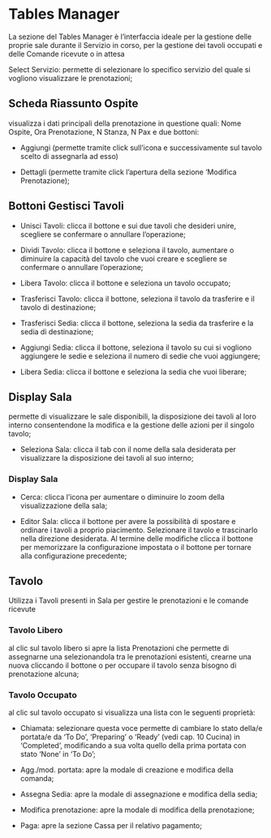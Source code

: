 # Tables Manager

La sezione del Tables Manager è l’interfaccia ideale per la gestione delle proprie sale durante il Servizio in corso, per la gestione dei tavoli occupati e delle Comande ricevute o in attesa

Select Servizio: permette di selezionare lo specifico servizio del quale si vogliono visualizzare le prenotazioni;

## Scheda Riassunto Ospite

visualizza i dati principali della prenotazione in questione quali: Nome Ospite, Ora Prenotazione, N Stanza, N Pax e due bottoni:

* Aggiungi (permette tramite click sull’icona e successivamente sul tavolo scelto di assegnarla ad esso)

* Dettagli (permette tramite click l’apertura della sezione ‘Modifica Prenotazione);

## Bottoni Gestisci Tavoli

* Unisci Tavoli: clicca il bottone e sui due tavoli che desideri unire, scegliere se confermare o annullare l’operazione;

* Dividi Tavolo: clicca il bottone e seleziona il tavolo, aumentare o diminuire la capacità del tavolo che vuoi creare e scegliere se confermare o annullare l’operazione;

* Libera Tavolo: clicca il bottone e seleziona un tavolo occupato;

* Trasferisci Tavolo: clicca il bottone, seleziona il tavolo da trasferire e il tavolo di destinazione;

* Trasferisci Sedia: clicca il bottone, seleziona la sedia da trasferire e la sedia di destinazione;

* Aggiungi Sedia: clicca il bottone, seleziona il tavolo su cui si vogliono aggiungere le sedie e seleziona il numero di sedie che vuoi aggiungere;

* Libera Sedia: clicca il bottone e seleziona la sedia che vuoi liberare;

## Display Sala

permette di visualizzare le sale disponibili, la disposizione dei tavoli al loro interno consentendone la modifica e la gestione delle azioni per il singolo tavolo;

* Seleziona Sala: clicca il tab con il nome della sala desiderata per visualizzare la disposizione dei tavoli al suo interno;

### Display Sala

* Cerca: clicca l’icona per aumentare o diminuire lo zoom della visualizzazione della sala;

* Editor Sala: clicca il bottone per avere la possibilità di spostare e ordinare i tavoli a proprio piacimento. Selezionare il tavolo e trascinarlo nella direzione desiderata. Al termine delle modifiche clicca il bottone per memorizzare la configurazione impostata o il bottone per tornare alla configurazione precedente;

## Tavolo

Utilizza i Tavoli presenti in Sala per gestire le prenotazioni e le comande ricevute

### Tavolo Libero

 al clic sul tavolo libero si apre la lista Prenotazioni che permette di assegnarne una selezionandola tra le prenotazioni esistenti, crearne una nuova cliccando il bottone  o   per occupare il tavolo senza bisogno di prenotazione alcuna;

### Tavolo Occupato

 al clic sul tavolo occupato si visualizza una lista con le seguenti proprietà:

* Chiamata: selezionare questa voce permette di cambiare lo stato della/e portata/e da ‘To Do’, ‘Preparing’ o ‘Ready’ (vedi cap. 10 Cucina) in ‘Completed’, modificando a sua volta quello della prima portata con stato ‘None’ in ‘To Do’;

* Agg./mod. portata: apre la modale di creazione e modifica della comanda;

* Assegna Sedia: apre la modale di assegnazione  e modifica della sedia;

* Modifica prenotazione: apre la modale di modifica della prenotazione;

* Paga:  apre la sezione Cassa per il relativo pagamento;